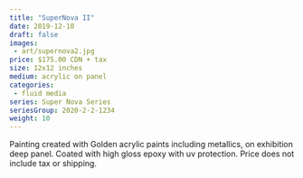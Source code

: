 ```yaml
---
title: "SuperNova II"
date: 2019-12-10
draft: false
images:
 - art/supernova2.jpg
price: $175.00 CDN + tax
size: 12x12 inches
medium: acrylic on panel
categories:
 - fluid media
series: Super Nova Series
seriesGroup: 2020-2-2-1234
weight: 10
---
```


Painting created with Golden acrylic paints including metallics, on exhibition deep panel. Coated with high gloss epoxy with uv protection. Price does not include tax or shipping.
